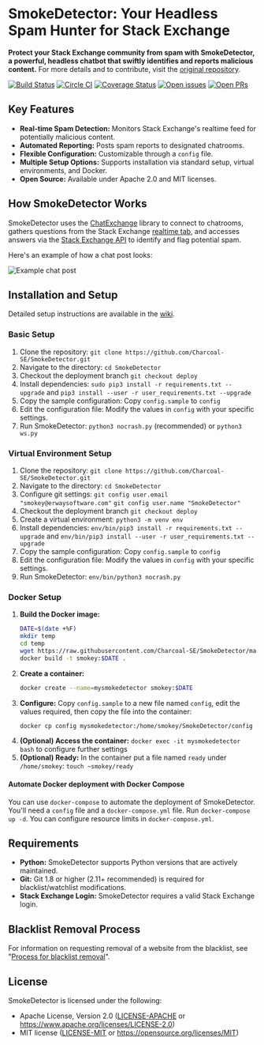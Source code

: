 # SmokeDetector: Your Headless Spam Hunter for Stack Exchange

**Protect your Stack Exchange community from spam with SmokeDetector, a powerful, headless chatbot that swiftly identifies and reports malicious content.**  For more details and to contribute, visit the [original repository](https://github.com/Charcoal-SE/SmokeDetector).

[![Build Status](https://github.com/Charcoal-SE/SmokeDetector/actions/workflows/build.yml/badge.svg?query=branch%3Amaster)](https://github.com/Charcoal-SE/SmokeDetector/actions/workflows/build.yml?query=branch%3Amaster)
[![Circle CI](https://circleci.com/gh/Charcoal-SE/SmokeDetector.svg?style=shield)](https://circleci.com/gh/Charcoal-SE/SmokeDetector)
[![Coverage Status](https://coveralls.io/repos/github/Charcoal-SE/SmokeDetector/badge.svg?branch=master)](https://coveralls.io/github/Charcoal-SE/SmokeDetector?branch=master)
[![Open issues](https://img.shields.io/github/issues/Charcoal-SE/SmokeDetector.svg)](https://github.com/Charcoal-SE/SmokeDetector/issues)
[![Open PRs](https://img.shields.io/github/issues-pr/Charcoal-SE/SmokeDetector.svg)](https://github.com/Charcoal-SE/SmokeDetector/pulls)

## Key Features

*   **Real-time Spam Detection:** Monitors Stack Exchange's realtime feed for potentially malicious content.
*   **Automated Reporting:** Posts spam reports to designated chatrooms.
*   **Flexible Configuration:** Customizable through a `config` file.
*   **Multiple Setup Options:** Supports installation via standard setup, virtual environments, and Docker.
*   **Open Source:**  Available under Apache 2.0 and MIT licenses.

## How SmokeDetector Works

SmokeDetector uses the [ChatExchange](https://github.com/Manishearth/ChatExchange) library to connect to chatrooms, gathers questions from the Stack Exchange [realtime tab](https://stackexchange.com/questions?tab=realtime), and accesses answers via the [Stack Exchange API](https://api.stackexchange.com/) to identify and flag potential spam.

Here's an example of how a chat post looks:

![Example chat post](https://i.sstatic.net/oLyfb.png)

## Installation and Setup

Detailed setup instructions are available in the [wiki](https://charcoal-se.org/smokey).

### Basic Setup

1.  Clone the repository: `git clone https://github.com/Charcoal-SE/SmokeDetector.git`
2.  Navigate to the directory: `cd SmokeDetector`
3.  Checkout the deployment branch `git checkout deploy`
4.  Install dependencies: `sudo pip3 install -r requirements.txt --upgrade` and `pip3 install --user -r user_requirements.txt --upgrade`
5.  Copy the sample configuration: Copy `config.sample` to `config`
6.  Edit the configuration file: Modify the values in `config` with your specific settings.
7.  Run SmokeDetector: `python3 nocrash.py` (recommended) or `python3 ws.py`

### Virtual Environment Setup

1.  Clone the repository: `git clone https://github.com/Charcoal-SE/SmokeDetector.git`
2.  Navigate to the directory: `cd SmokeDetector`
3.  Configure git settings:
    `git config user.email "smokey@erwaysoftware.com"`
    `git config user.name "SmokeDetector"`
4.  Checkout the deployment branch `git checkout deploy`
5.  Create a virtual environment: `python3 -m venv env`
6.  Install dependencies: `env/bin/pip3 install -r requirements.txt --upgrade` and `env/bin/pip3 install --user -r user_requirements.txt --upgrade`
7.  Copy the sample configuration: Copy `config.sample` to `config`
8.  Edit the configuration file: Modify the values in `config` with your specific settings.
9.  Run SmokeDetector: `env/bin/python3 nocrash.py`

### Docker Setup

1.  **Build the Docker image:**
    ```bash
    DATE=$(date +%F)
    mkdir temp
    cd temp
    wget https://raw.githubusercontent.com/Charcoal-SE/SmokeDetector/master/Dockerfile
    docker build -t smokey:$DATE .
    ```
2.  **Create a container:**
    ```bash
    docker create --name=mysmokedetector smokey:$DATE
    ```
3.  **Configure:** Copy `config.sample` to a new file named `config`, edit the values required, then copy the file into the container:
    ```bash
    docker cp config mysmokedetector:/home/smokey/SmokeDetector/config
    ```
4.  **(Optional) Access the container:** `docker exec -it mysmokedetector bash` to configure further settings
5.  **(Optional) Ready:** In the container put a file named `ready` under `/home/smokey`: `touch ~smokey/ready`

#### Automate Docker deployment with Docker Compose

You can use `docker-compose` to automate the deployment of SmokeDetector.
You'll need a `config` file and a `docker-compose.yml` file.
Run `docker-compose up -d`.
You can configure resource limits in `docker-compose.yml`.

## Requirements

*   **Python:** SmokeDetector supports Python versions that are actively maintained.
*   **Git:** Git 1.8 or higher (2.11+ recommended) is required for blacklist/watchlist modifications.
*   **Stack Exchange Login:** SmokeDetector requires a valid Stack Exchange login.

## Blacklist Removal Process

For information on requesting removal of a website from the blacklist, see "[Process for blacklist removal](https://charcoal-se.org/smokey/Process-for-blacklist-removal)".

## License

SmokeDetector is licensed under the following:

*   Apache License, Version 2.0 ([LICENSE-APACHE](LICENSE-APACHE) or <https://www.apache.org/licenses/LICENSE-2.0>)
*   MIT license ([LICENSE-MIT](LICENSE-MIT) or <https://opensource.org/licenses/MIT>)